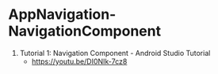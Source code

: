 # AppNavigation-NavigationComponent

1. Tutorial 1: Navigation Component - Android Studio Tutorial
    - https://youtu.be/DI0NIk-7cz8
